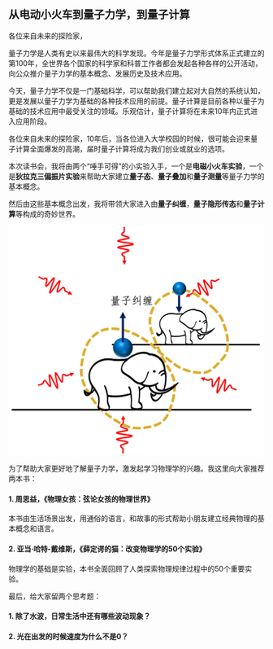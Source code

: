 从电动小火车到量子力学，到量子计算
---

各位来自未来的探险家，

量子力学是人类有史以来最伟大的科学发现。今年是量子力学形式体系正式建立的第100年，全世界各个国家的科学家和科普工作者都会发起各种各样的公开活动，向公众推介量子力学的基本概念、发展历史及技术应用。

今天，量子力学不仅是一门基础科学，可以帮助我们建立起对大自然的系统认知，更是发展以量子力学为基础的各种技术应用的前提。量子计算是目前各种以量子为基础的技术应用中最受关注的领域。乐观估计，量子计算将在未来10年内正式进入应用阶段。

各位来自未来的探险家，10年后，当各位进入大学校园的时候，很可能会迎来量子计算全面爆发的高潮，届时量子计算将成为我们创业或就业的选项。

本次读书会，我将由两个“唾手可得”的小实验入手，一个是**电磁小火车实验**，一个是**狄拉克三偏振片实验**来帮助大家建立**量子态**、**量子叠加**和**量子测量**等量子力学的基本概念。

然后由这些基本概念出发，我将带领大家进入由**量子纠缠**，**量子隐形传态**和**量子计算**等构成的奇妙世界。

![](https://github.com/jiyanjiang/My_Physics_Book/blob/main/News/q_entangle.png)

为了帮助大家更好地了解量子力学，激发起学习物理学的兴趣。我这里向大家推荐两本书：


#### 1. 周思益，《物理女孩：弦论女孩的物理世界》

本书由生活场景出发，用通俗的语言，和故事的形式帮助小朋友建立经典物理的基本概念和语言。

#### 2. 亚当·哈特-戴维斯，《薛定谔的猫：改变物理学的50个实验》

物理学的基础是实验，本书全面回顾了人类探索物理规律过程中的50个重要实验。


最后，给大家留两个思考题：

#### 1. 除了水波，日常生活中还有哪些波动现象？
#### 2. 光在出发的时候速度为什么不是0？


